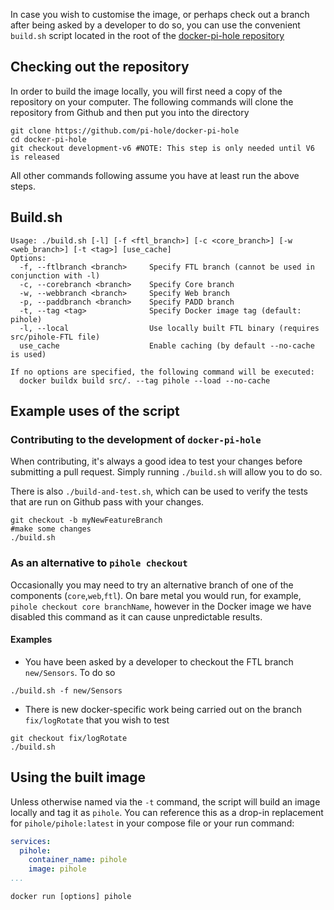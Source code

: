 In case you wish to customise the image, or perhaps check out a branch after being asked by a developer to do so, you can use the convenient `build.sh` script located in the root of the [docker-pi-hole repository](https://github.com/pi-hole/docker-pi-hole)

## Checking out the repository

In order to build the image locally, you will first need a copy of the repository on your computer. The following commands will clone the repository from Github and then put you into the directory

```
git clone https://github.com/pi-hole/docker-pi-hole
cd docker-pi-hole
git checkout development-v6 #NOTE: This step is only needed until V6 is released
```

All other commands following assume you have at least run the above steps.

## Build.sh

```
Usage: ./build.sh [-l] [-f <ftl_branch>] [-c <core_branch>] [-w <web_branch>] [-t <tag>] [use_cache]
Options:
  -f, --ftlbranch <branch>     Specify FTL branch (cannot be used in conjunction with -l)
  -c, --corebranch <branch>    Specify Core branch
  -w, --webbranch <branch>     Specify Web branch
  -p, --paddbranch <branch>    Specify PADD branch
  -t, --tag <tag>              Specify Docker image tag (default: pihole)
  -l, --local                  Use locally built FTL binary (requires src/pihole-FTL file)
  use_cache                    Enable caching (by default --no-cache is used)

If no options are specified, the following command will be executed:
  docker buildx build src/. --tag pihole --load --no-cache
```

## Example uses of the script

### Contributing to the development of `docker-pi-hole`

When contributing, it's always a good idea to test your changes before submitting a pull request. Simply running `./build.sh` will allow you to do so.

There is also `./build-and-test.sh`, which can be used to verify the tests that are run on Github pass with your changes.

```
git checkout -b myNewFeatureBranch
#make some changes
./build.sh
```

### As an alternative to `pihole checkout`

Occasionally you may need to try an alternative branch of one of the components (`core`,`web`,`ftl`). On bare metal you would run, for example, `pihole checkout core branchName`, however in the Docker image we have disabled this command as it can cause unpredictable results.

#### Examples

- You have been asked by a developer to checkout the FTL branch `new/Sensors`. To do so

```
./build.sh -f new/Sensors
```

- There is new docker-specific work being carried out on the branch `fix/logRotate` that you wish to test

```
git checkout fix/logRotate
./build.sh
```

## Using the built image

Unless otherwise named via the `-t` command, the script will build an image locally and tag it as `pihole`. You can reference this as a drop-in replacement for `pihole/pihole:latest` in your compose file or your run command:

```yaml
services:
  pihole:
    container_name: pihole
    image: pihole
...
```

```
docker run [options] pihole
```
